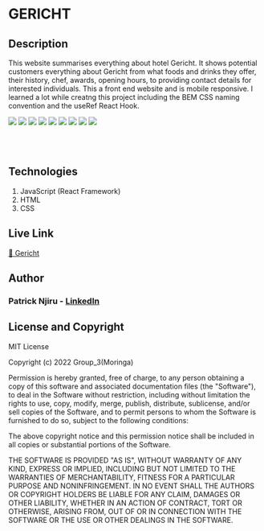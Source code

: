 <h1> GERICHT </h1>
<h2> Description </h2>
<p>
    This website summarises everything about hotel Gericht. It shows potential customers everything about Gericht from what foods and drinks they offer, their history, chef, awards, opening hours, to providing contact details for interested individuals. This a front end website and is mobile responsive. I learned a lot while creatng this project including the BEM CSS naming convention and the useRef React Hook. 
</p>
<div>
    <img src="https://i.ibb.co/pZnkJj7/Screenshot-from-2023-05-25-12-02-22.png" border="0">    
    <img src="https://i.ibb.co/kGxbGBm/Screenshot-from-2023-05-25-12-05-59.png" border="0">
    <img src="https://i.ibb.co/WcdgVtq/Screenshot-from-2023-05-22-11-08-49.png" border="0">
    <img src="https://i.ibb.co/vmpcdQD/Screenshot-from-2023-05-25-12-08-01.png" border="0">
    <img src="https://i.ibb.co/vhhpC2B/Screenshot-from-2023-05-22-15-17-13.png" border="0">
    <img src="https://i.ibb.co/bPP5nrs/Screenshot-from-2023-05-25-12-11-06.png" border="0">
    <img src="https://i.ibb.co/Sy7Xwnm/Screenshot-from-2023-05-25-12-20-54.png" border="0">
    <img src="https://i.ibb.co/dQsZ34D/Screenshot-from-2023-05-25-12-13-45.png" border="0">
    <img src="https://i.ibb.co/DrwL3S9/Screenshot-from-2023-05-25-12-13-50.png" border="0">
</div>

<br><br>
## Technologies

1. JavaScript (React Framework)
2. HTML
3. CSS

<h2> Live Link </h2>
<a href="https://gericht-hotel.netlify.app/"> 🔗 Gericht </a>

## Author
### Patrick Njiru - <a href='https://www.linkedin.com/in/patrick-njiru-7569241ba'> LinkedIn</a>

## License and Copyright

MIT License

Copyright (c) 2022 Group_3(Moringa)

Permission is hereby granted, free of charge, to any person obtaining a copy
of this software and associated documentation files (the "Software"), to deal
in the Software without restriction, including without limitation the rights
to use, copy, modify, merge, publish, distribute, sublicense, and/or sell
copies of the Software, and to permit persons to whom the Software is
furnished to do so, subject to the following conditions:

The above copyright notice and this permission notice shall be included in all
copies or substantial portions of the Software.

THE SOFTWARE IS PROVIDED "AS IS", WITHOUT WARRANTY OF ANY KIND, EXPRESS OR
IMPLIED, INCLUDING BUT NOT LIMITED TO THE WARRANTIES OF MERCHANTABILITY,
FITNESS FOR A PARTICULAR PURPOSE AND NONINFRINGEMENT. IN NO EVENT SHALL THE
AUTHORS OR COPYRIGHT HOLDERS BE LIABLE FOR ANY CLAIM, DAMAGES OR OTHER
LIABILITY, WHETHER IN AN ACTION OF CONTRACT, TORT OR OTHERWISE, ARISING FROM,
OUT OF OR IN CONNECTION WITH THE SOFTWARE OR THE USE OR OTHER DEALINGS IN THE
SOFTWARE.

